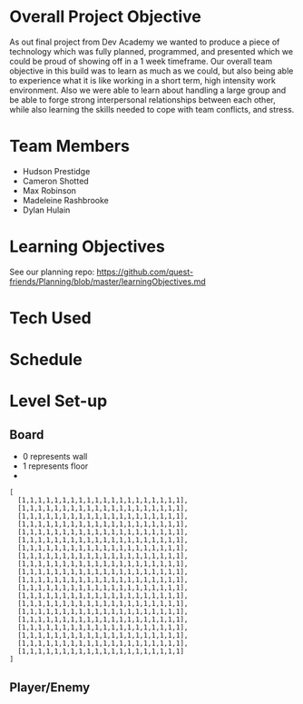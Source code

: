 
# Overall Project Objective
  As out final project from Dev Academy we wanted to produce a piece of technology which was fully planned, programmed,
  and presented which we could be proud of showing off in a 1 week timeframe.
  Our overall team objective in this build was to learn as much as we could, but also being able to experience what it
  is like working in a short term, high intensity work environment. Also we were able to learn about handling a large
  group and be able to forge strong interpersonal relationships between each other, while also learning
  the skills needed to cope with team conflicts, and stress.

# Team Members
- Hudson Prestidge
- Cameron Shotted
- Max Robinson
- Madeleine Rashbrooke
- Dylan Hulain

# Learning Objectives
  See our planning repo: https://github.com/quest-friends/Planning/blob/master/learningObjectives.md

# Tech Used

# Schedule

# Level Set-up
## Board

  - 0 represents wall
  - 1 represents floor
  -

```
[
  [1,1,1,1,1,1,1,1,1,1,1,1,1,1,1,1,1,1,1,1],
  [1,1,1,1,1,1,1,1,1,1,1,1,1,1,1,1,1,1,1,1],
  [1,1,1,1,1,1,1,1,1,1,1,1,1,1,1,1,1,1,1,1],
  [1,1,1,1,1,1,1,1,1,1,1,1,1,1,1,1,1,1,1,1],
  [1,1,1,1,1,1,1,1,1,1,1,1,1,1,1,1,1,1,1,1],
  [1,1,1,1,1,1,1,1,1,1,1,1,1,1,1,1,1,1,1,1],
  [1,1,1,1,1,1,1,1,1,1,1,1,1,1,1,1,1,1,1,1],
  [1,1,1,1,1,1,1,1,1,1,1,1,1,1,1,1,1,1,1,1],
  [1,1,1,1,1,1,1,1,1,1,1,1,1,1,1,1,1,1,1,1],
  [1,1,1,1,1,1,1,1,1,1,1,1,1,1,1,1,1,1,1,1],
  [1,1,1,1,1,1,1,1,1,1,1,1,1,1,1,1,1,1,1,1],
  [1,1,1,1,1,1,1,1,1,1,1,1,1,1,1,1,1,1,1,1],
  [1,1,1,1,1,1,1,1,1,1,1,1,1,1,1,1,1,1,1,1],
  [1,1,1,1,1,1,1,1,1,1,1,1,1,1,1,1,1,1,1,1],
  [1,1,1,1,1,1,1,1,1,1,1,1,1,1,1,1,1,1,1,1],
  [1,1,1,1,1,1,1,1,1,1,1,1,1,1,1,1,1,1,1,1],
  [1,1,1,1,1,1,1,1,1,1,1,1,1,1,1,1,1,1,1,1],
  [1,1,1,1,1,1,1,1,1,1,1,1,1,1,1,1,1,1,1,1],
  [1,1,1,1,1,1,1,1,1,1,1,1,1,1,1,1,1,1,1,1],
  [1,1,1,1,1,1,1,1,1,1,1,1,1,1,1,1,1,1,1,1]
]
```

## Player/Enemy
